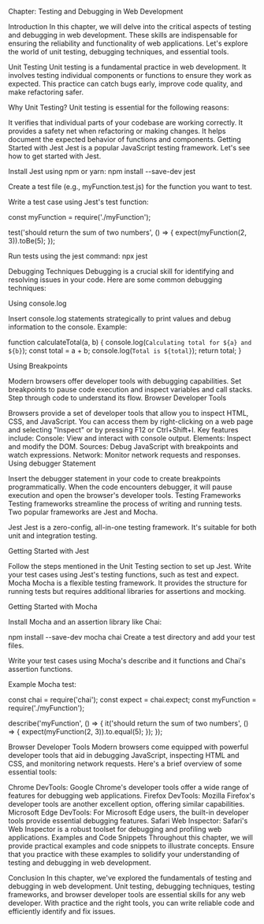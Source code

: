 Chapter: Testing and Debugging in Web Development

Introduction
In this chapter, we will delve into the critical aspects of testing and debugging in web development. These skills are indispensable for ensuring the reliability and functionality of web applications. Let's explore the world of unit testing, debugging techniques, and essential tools.

Unit Testing
Unit testing is a fundamental practice in web development. It involves testing individual components or functions to ensure they work as expected. This practice can catch bugs early, improve code quality, and make refactoring safer.

Why Unit Testing?
Unit testing is essential for the following reasons:

It verifies that individual parts of your codebase are working correctly.
It provides a safety net when refactoring or making changes.
It helps document the expected behavior of functions and components.
Getting Started with Jest
Jest is a popular JavaScript testing framework. Let's see how to get started with Jest.

Install Jest using npm or yarn:
npm install --save-dev jest

Create a test file (e.g., myFunction.test.js) for the function you want to test.

Write a test case using Jest's test function:

const myFunction = require('./myFunction');

test('should return the sum of two numbers', () => {
  expect(myFunction(2, 3)).toBe(5);
});

Run tests using the jest command:
npx jest

Debugging Techniques
Debugging is a crucial skill for identifying and resolving issues in your code. Here are some common debugging techniques:

Using console.log

Insert console.log statements strategically to print values and debug information to the console.
Example:

function calculateTotal(a, b) {
  console.log(`Calculating total for ${a} and ${b}`);
  const total = a + b;
  console.log(`Total is ${total}`);
  return total;
}

Using Breakpoints

Modern browsers offer developer tools with debugging capabilities.
Set breakpoints to pause code execution and inspect variables and call stacks.
Step through code to understand its flow.
Browser Developer Tools

Browsers provide a set of developer tools that allow you to inspect HTML, CSS, and JavaScript.
You can access them by right-clicking on a web page and selecting "Inspect" or by pressing F12 or Ctrl+Shift+I.
Key features include:
Console: View and interact with console output.
Elements: Inspect and modify the DOM.
Sources: Debug JavaScript with breakpoints and watch expressions.
Network: Monitor network requests and responses.
Using debugger Statement

Insert the debugger statement in your code to create breakpoints programmatically.
When the code encounters debugger, it will pause execution and open the browser's developer tools.
Testing Frameworks
Testing frameworks streamline the process of writing and running tests. Two popular frameworks are Jest and Mocha.

Jest
Jest is a zero-config, all-in-one testing framework. It's suitable for both unit and integration testing.

Getting Started with Jest

Follow the steps mentioned in the Unit Testing section to set up Jest.
Write your test cases using Jest's testing functions, such as test and expect.
Mocha
Mocha is a flexible testing framework. It provides the structure for running tests but requires additional libraries for assertions and mocking.

Getting Started with Mocha

Install Mocha and an assertion library like Chai:

npm install --save-dev mocha chai
Create a test directory and add your test files.

Write your test cases using Mocha's describe and it functions and Chai's assertion functions.

Example Mocha test:

const chai = require('chai');
const expect = chai.expect;
const myFunction = require('./myFunction');

describe('myFunction', () => {
  it('should return the sum of two numbers', () => {
    expect(myFunction(2, 3)).to.equal(5);
  });
});

Browser Developer Tools
Modern browsers come equipped with powerful developer tools that aid in debugging JavaScript, inspecting HTML and CSS, and monitoring network requests. Here's a brief overview of some essential tools:

Chrome DevTools: Google Chrome's developer tools offer a wide range of features for debugging web applications.
Firefox DevTools: Mozilla Firefox's developer tools are another excellent option, offering similar capabilities.
Microsoft Edge DevTools: For Microsoft Edge users, the built-in developer tools provide essential debugging features.
Safari Web Inspector: Safari's Web Inspector is a robust toolset for debugging and profiling web applications.
Examples and Code Snippets
Throughout this chapter, we will provide practical examples and code snippets to illustrate concepts. Ensure that you practice with these examples to solidify your understanding of testing and debugging in web development.

Conclusion
In this chapter, we've explored the fundamentals of testing and debugging in web development. Unit testing, debugging techniques, testing frameworks, and browser developer tools are essential skills for any web developer. With practice and the right tools, you can write reliable code and efficiently identify and fix issues.
